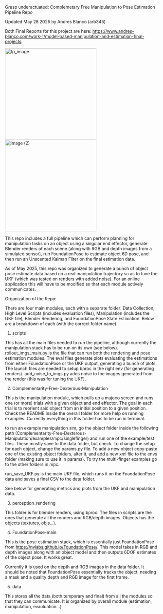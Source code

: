 Grasp underactuated: Complemetary Free Manipulation to Pose Estimation Pipeline Repo

Updated May 28 2025 by Andres Blanco (arb345)

Both Final Reports for this project are here: https://www.andres-blanco.com/work-1/model-based-manipulation-and-estimation-final-projects.

<p float="left">
  <img src="https://github.com/user-attachments/assets/2a150068-43e5-4a77-b2d6-a7978860a681" width="300" alt="fp_image" />
  <img src="https://github.com/user-attachments/assets/a9a0b723-bf3b-4e1c-b95e-7e1854bbfe24" width="300" alt="image (2)" />
</p>


This repo includes a full pipeline which can perform planning for manipulation tasks on an object using a singular end effector, generate Blender renders of each scene (along with RGB and depth images from a simulated sensor), run FoundationPose to estimate object 6D pose, and then run an Unscented Kalman Filter on the final estimation data.

As of May 2025, this repo was organized to generate a bunch of object pose estimate data based on a real manipulation trajectory so as to tune the UKF (which was tested on renders with added noise). For an online application this will have to be modified so that each module actively communicates.

Organization of the Repo:

There are four main modules, each with a separate folder: Data Collection, High Level Scripts (includes evaluation files), Manipulation (includes the UKF file), Blender Rendering, and FoundationPose State Estimation. Below are a breakdown of each (with the correct folder name).


1. scripts

This has all the main files needed to run the pipeline, although currently the manipulation stack has to be run on its own (see below). rollout_imgs_main.py is the file that can run both the rendering and pose estimation modules. The eval files generate plots evaluating the estimations from either FoundationPose or the UKF output, generating a bunch of plots. The launch files are needed to setup bproc in the right env (for generating renders). add_noise_to_imgs.py adds noise to the images generated from the render (this was for tuning the UKF).


2. Complementarity-Free-Dexterous-Manipulation

This is the manipulation module, which pulls up a mujoco screen and runs one (or more) trials with a given object and end effector. The goal in each trial is to reorient said object from an initial position to a given position. Check the README inside the overall folder for more help on running examples. Currently everything in this folder has to be run in terminal.

to run an example manipulation sim, go the object folder inside the following path (Complementarity-Free-Dexterous-Manipulation/examples/mpc/singlefinger) and run one of the example/test files. These mostly save to the data folder, but check. To change the setup for each object, change the params.py file. To add a new object copy-paste one of the existing object folders, alter it, and add a new xml file to the envs folder (making sure to use it in params). To try the multi-finger examples go to the other folders in mpc. 

run_save_UKF.py is the main UKF file, which runs it on the FoundationPose data and saves a final CSV to the data folder. 

See below for generating metrics and plots from the UKF and manipulation data.


3. perception_rendering

This folder is for blender renders, using bproc. The files in scripts are the ones that generate all the renders and RGB/depth images. Objects has the objects (textures, objs...).


4. FoundationPose-main

This is the pose estimation stack, which is essentially just FoundationPose from https://nvlabs.github.io/FoundationPose/. This model takes in RGB and depth images along with an object model and then outputs 6DOF estimates of the object pose. It works great.

Currently it is used on the depth and RGB images in the data folder. It should be noted that FoundationPose essentially tracks the object, needing a mask and a quality depth and RGB image for the first frame.


5. data

This stores all the data (both temporary and final) from all the modules so that they can communicate. It is organized by overall module (estimation, manipulation, evauluation...)

